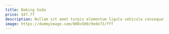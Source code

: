 ```yaml
---
title: Baking Soda
price: $47.77
description: Nullam sit amet turpis elementum ligula vehicula consequat. Morbi a ipsum. Integer a nibh.
image: https://dummyimage.com/800x500/9ede73/fff
---
```

